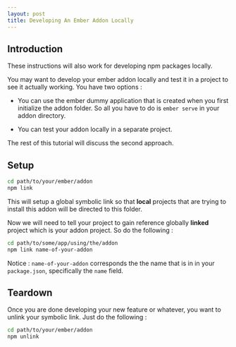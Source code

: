 ```yaml
---
layout: post
title: Developing An Ember Addon Locally
---
```


## Introduction

These instructions will also work for developing npm packages locally.

You may want to develop your ember addon locally and test it in a project to see it actually working. You have two options :

- You can use the ember dummy application that is created when you first initialize the addon folder. So all you have to do is `ember serve` in your addon directory.

- You can test your addon locally in a separate project.

The rest of this tutorial will discuss the second approach.

## Setup

```bash
cd path/to/your/ember/addon
npm link
```

This will setup a global symbolic link so that **local** projects that are trying to install this addon will be directed to this folder.

Now we will need to tell your project to gain reference globally **linked** project which is your addon project. So do the following :

```bash
cd path/to/some/app/using/the/addon
npm link name-of-your-addon
```

Notice : `name-of-your-addon` corresponds the the name that is in in your `package.json`, specifically the `name` field.

## Teardown

Once you are done developing your new feature or whatever, you want to unlink your symbolic link. Just do the following :

```bash
cd path/to/your/ember/addon
npm unlink
```
